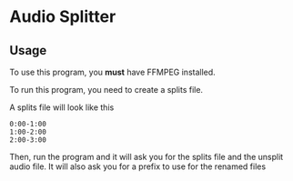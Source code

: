 # Audio Splitter
## Usage
To use this program, you **must** have FFMPEG installed.

To run this program, you need to create a splits file.

A splits file will look like this
```
0:00-1:00
1:00-2:00
2:00-3:00
```

Then, run the program and it will ask you for the splits file and the unsplit audio file. It will also ask you for a prefix to use for the renamed files
